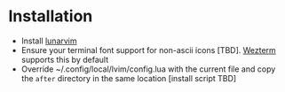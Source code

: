 # Installation

 * Install [lunarvim](https://www.lunarvim.org/01-installing.html#prerequisites)
 * Ensure your terminal font support for non-ascii icons [TBD]. [Wezterm](https://wezfurlong.org/wezterm/) supports this by default
 * Override ~/.config/local/lvim/config.lua with the current file and copy the `after` directory in the same location [install script TBD]
